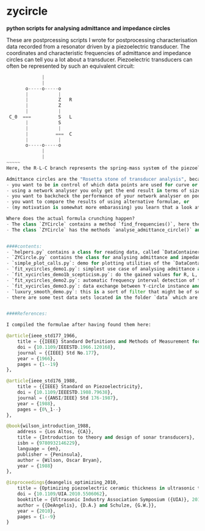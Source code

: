 zycircle
========

**python scripts for analysing admittance and impedance circles**

These are postprcessing scripts I wrote for postprocessing characterisation data recorded from a resonator driven by a piezoelectric transducer. The coordinates and characteristic frequencies of admittance and impedance circles can tell you a lot about a transducer. Piezoelectric transducers can often be represented by such an equivalent circuit:
~~~~~~ python
             |
             |
       o-----o-----o
       |           |
       |           Z   R
       |           Z
       |           |
 C_0  ===          S   L
       |           S
       |           |
       |          ===  C
       |           |
       o-----o-----o
             |
             |
~~~~~
Here, the R-L-C branch represents the spring-mass system of the piezoelectric transducer in which energy sloshes back and forth between the two forms of elastic deformation and kinetic energy. The other branch with the parallel capacitance C_0 (also called parasitic capacitance) stands for the AC leak path existing because cables and electrodes act as a capacitor of some size (as I understand it so far).

Admittance circles are the "Rosetta stone of transducer analysis", because the equivalent circuit quantities can be easily determined from them. But why should one be interested in manually examining admittance and impedance circles? Why not simply use an LCR-meter or network analyser? Well, maybe
- you want to be in control of which data points are used for curve or circle fitting,
- using a network analyser you only get the end result in terms of sizes of L, C, R, and some errors or deviations but you never get to see the fitted curves or circles plotted on the actual data, and if you have noisy or otherwise poor data that visualisation is much more helpful than some error bounds for judging whether the analysis results make some sense,
- you want to backcheck the performance of your network analyser on poor data and gain more trust in it,
- you want to compare the results of using alternative formulae, or
- (my motivation is somewhat more embarassing) you learn that a look at admittance circles would make sense only long after the measurement campaign.

Where does the actual formula crunching happen?
- The class `ZYCircle` contains a method `find_frequencies()`, here the characteristic frequencies (where max real value, max magnitude, cutting real axis, etc.) are determined.
- The class `ZYCircle` has the methods `analyse_admittance_circle()` and `analyse_impedance_circle()`, here happens all the important maths. The result values are stored in python dictionaries allowing a slim printout function.


####contents:
- `helpers.py` contains a class for reading data, called `DataContainer`, and some plotting, but also some functions for filtering and Q-factor determination
- `ZYCircle.py` contains the class for analysing admittance and impedance circles
- `simple_plot_calls.py`: demo for plotting utilities of the `DataContainer` class
- `fit_xycircles_demo1.py`: simplest use case of analysing admittance and impedance circles
- `fit_xycircles_demo1b_scepticism.py`: do the gained values for R, L, C, C0 recreate the circle?
- `fit_xycircles_demo2.py`: automatic frequency interval detection of the fit-relevant data subset
- `fit_xycircles_demo3.py`: data exchange between Y-circle instance and Z-circle instance, more analysis quantities can then be computed
- `luxury_smooth_demo.py`: this is a sort of filter that might be of some general interest also outside the context of transducer analysis. The demo shows the performance of that data smoothing function I programmed (not nicely though) which has the ability of cleaning a lot of noise while not suffering from two sometimes important drawbacks: it doesn't broaden peaks like a simple lowpass, and it doesn't turn poles into wavelets.
- there are some test data sets located in the folder `data` which are needed by the demo scripts


####References:

I compiled the formulae after having found them here:

@article{ieee_std177_1966,
	title = {{IEEE} Standard Definitions and Methods of Measurement for Piezoelectric Vibrators},
	doi = {10.1109/IEEESTD.1966.120168},
	journal = {{IEEE} Std No.177},
	year = {1966},
	pages = {1--19}
},

@article{ieee_std176_1988,
	title = {{IEEE} Standard on Piezoelectricity},
	doi = {10.1109/IEEESTD.1988.79638},
	journal = {{ANSI/IEEE} Std 176-1987},
	year = {1988},
	pages = {0\_1--}
},

@book{wilson_introduction_1988,
	address = {Los Altos, {CA}},
	title = {Introduction to theory and design of sonar transducers},
	isbn = {9780932146229},
	language = {en},
	publisher = {Peninsula},
	author = {Wilson, Oscar Bryan},
	year = {1988}
},

@inproceedings{deangelis_optimizing_2010,
	title = {Optimizing piezoelectric ceramic thickness in ultrasonic transducers},
	doi = {10.1109/UIA.2010.5506062},
	booktitle = {Ultrasonic Industry Association Symposium ({UIA)}, 2010 39th Annual},
	author = {{DeAngelis}, {D.A.} and Schulze, {G.W.}},
	year = {2010},
	pages = {1--9}
}